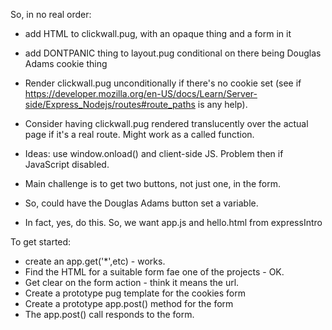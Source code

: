 So, in no real order:

- add HTML to clickwall.pug, with an opaque thing and a form in it
- add DONTPANIC thing to layout.pug conditional on there being Douglas Adams cookie thing
- Render clickwall.pug unconditionally if there's no cookie set (see if https://developer.mozilla.org/en-US/docs/Learn/Server-side/Express_Nodejs/routes#route_paths is any help).
- Consider having clickwall.pug rendered translucently over the actual page if it's a real route. Might work as a called function.

- Ideas: use window.onload() and client-side JS. Problem then if JavaScript disabled.
- Main challenge is to get two buttons, not just one, in the form.
- So, could have the Douglas Adams button set a variable.
- In fact, yes, do this. So, we want app.js and hello.html from expressIntro

To get started:
 - create an app.get('*',etc) - works.
 - Find the HTML for a suitable form fae one of the projects - OK.
 - Get clear on the form action - think it means the url.
 - Create a prototype pug template for the cookies form
 - Create a prototype app.post() method for the form
 - The app.post() call responds to the form.